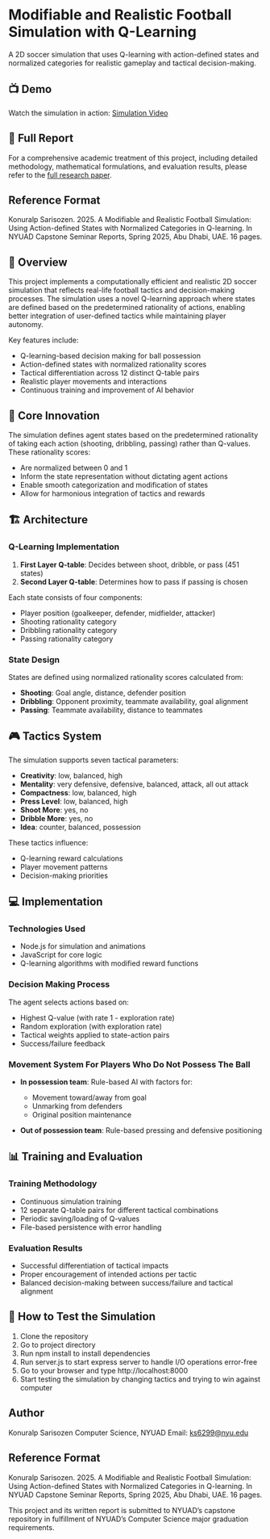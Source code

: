 # Modifiable and Realistic Football Simulation with Q-Learning

A 2D soccer simulation that uses Q-learning with action-defined states and normalized categories for realistic gameplay and tactical decision-making.


## 📺 Demo

Watch the simulation in action: [Simulation Video](https://youtu.be/3-cW3O9PSsQ?si=CO3ER8HLQ_yoAHEs)


## 📄 Full Report

For a comprehensive academic treatment of this project, including detailed methodology, mathematical formulations, and evaluation results, please refer to the [full research paper](KonuralpSarisozenCapstonePaper.pdf).


## Reference Format

Konuralp Sarisozen. 2025. A Modifiable and Realistic Football Simulation: Using Action-defined States with Normalized Categories in Q-learning. In NYUAD Capstone Seminar Reports, Spring 2025, Abu Dhabi, UAE. 16 pages.


## 🌟 Overview

This project implements a computationally efficient and realistic 2D soccer simulation that reflects real-life football tactics and decision-making processes. The simulation uses a novel Q-learning approach where states are defined based on the predetermined rationality of actions, enabling better integration of user-defined tactics while maintaining player autonomy.

Key features include:
- Q-learning-based decision making for ball possession
- Action-defined states with normalized rationality scores
- Tactical differentiation across 12 distinct Q-table pairs
- Realistic player movements and interactions
- Continuous training and improvement of AI behavior

## 🎯 Core Innovation

The simulation defines agent states based on the predetermined rationality of taking each action (shooting, dribbling, passing) rather than Q-values. These rationality scores:
- Are normalized between 0 and 1
- Inform the state representation without dictating agent actions
- Enable smooth categorization and modification of states
- Allow for harmonious integration of tactics and rewards

## 🏗️ Architecture

### Q-Learning Implementation

1. **First Layer Q-table**: Decides between shoot, dribble, or pass (451 states)
2. **Second Layer Q-table**: Determines how to pass if passing is chosen

Each state consists of four components:
- Player position (goalkeeper, defender, midfielder, attacker)
- Shooting rationality category
- Dribbling rationality category
- Passing rationality category

### State Design

States are defined using normalized rationality scores calculated from:
- **Shooting**: Goal angle, distance, defender position
- **Dribbling**: Opponent proximity, teammate availability, goal alignment
- **Passing**: Teammate availability, distance to teammates

## 🎮 Tactics System

The simulation supports seven tactical parameters:
- **Creativity**: low, balanced, high
- **Mentality**: very defensive, defensive, balanced, attack, all out attack
- **Compactness**: low, balanced, high  
- **Press Level**: low, balanced, high
- **Shoot More**: yes, no
- **Dribble More**: yes, no
- **Idea**: counter, balanced, possession

These tactics influence:
- Q-learning reward calculations
- Player movement patterns
- Decision-making priorities

## 💻 Implementation

### Technologies Used
- Node.js for simulation and animations
- JavaScript for core logic
- Q-learning algorithms with modified reward functions

### Decision Making Process

The agent selects actions based on:
- Highest Q-value (with rate 1 - exploration rate)
- Random exploration (with exploration rate)
- Tactical weights applied to state-action pairs
- Success/failure feedback

### Movement System For Players Who Do Not Possess The Ball

- **In possession team**: Rule-based AI with factors for:
  - Movement toward/away from goal
  - Unmarking from defenders
  - Original position maintenance
  
- **Out of possession team**: Rule-based pressing and defensive positioning

## 📊 Training and Evaluation

### Training Methodology
- Continuous simulation training
- 12 separate Q-table pairs for different tactical combinations
- Periodic saving/loading of Q-values
- File-based persistence with error handling

### Evaluation Results
- Successful differentiation of tactical impacts
- Proper encouragement of intended actions per tactic
- Balanced decision-making between success/failure and tactical alignment

## 🚀 How to Test the Simulation

1. Clone the repository
2. Go to project directory
3. Run npm install to install dependencies 
4. Run server.js to start express server to handle I/O operations error-free
5. Go to your browser and type http://localhost:8000
6. Start testing the simulation by changing tactics and trying to win against computer 

## Author

Konuralp Sarisozen
Computer Science, NYUAD
Email: ks6299@nyu.edu


## Reference Format

Konuralp Sarisozen. 2025. A Modifiable and Realistic Football Simulation: Using Action-defined States with Normalized Categories in Q-learning. In NYUAD Capstone Seminar Reports, Spring 2025, Abu Dhabi, UAE. 16 pages.

This project and its written report is submitted to NYUAD’s capstone repository in fulfillment of NYUAD’s Computer Science major graduation requirements.
